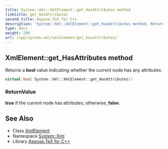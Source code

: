```yaml
---
title: System::Xml::XmlElement::get_HasAttributes method
linktitle: get_HasAttributes
second_title: Aspose.TeX for C++
description: 'System::Xml::XmlElement::get_HasAttributes method. Returns a bool value indicating whether the current node has any attributes in C++.'
type: docs
weight: 200
url: /cpp/system.xml/xmlelement/get_hasattributes/
---
```

## XmlElement::get_HasAttributes method


Returns a **bool** value indicating whether the current node has any attributes.

```cpp
virtual bool System::Xml::XmlElement::get_HasAttributes()
```


### ReturnValue

**true** if the current node has attributes; otherwise, **false**.

## See Also

* Class [XmlElement](../)
* Namespace [System::Xml](../../)
* Library [Aspose.TeX for C++](../../../)
